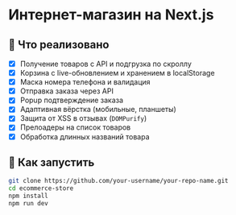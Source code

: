 # Интернет-магазин на Next.js

## 📌 Что реализовано

- [x] Получение товаров с API и подгрузка по скроллу
- [x] Корзина с live-обновлением и хранением в localStorage
- [x] Маска номера телефона и валидация
- [x] Отправка заказа через API
- [x] Popup подтверждение заказа
- [x] Адаптивная вёрстка (мобильные, планшеты)
- [x] Защита от XSS в отзывах (`DOMPurify`)
- [x] Прелоадеры на список товаров
- [x] Обработка длинных названий товара

## 🚀 Как запустить

```bash
git clone https://github.com/your-username/your-repo-name.git
cd ecommerce-store
npm install
npm run dev
